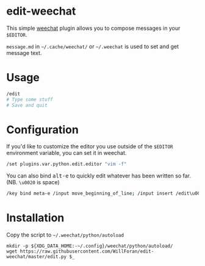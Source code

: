 # edit-weechat

This simple [weechat](https://weechat.org/) plugin allows you to
compose messages in your `$EDITOR`.

`message.md` in `~/.cache/weechat/` or `~/.weechat`
is used to set and get message text.

# Usage

```sh
/edit
# Type some stuff
# Save and quit
```

# Configuration

If you'd like to customize the editor you use outside of the `$EDITOR`
environment variable, you can set it in weechat.

```sh
/set plugins.var.python.edit.editor "vim -f"
```

You can also bind <kbd>alt-e</kbd> to quickly edit whatever has been written so far. (NB. `\u0020` is space)

```sh
/key bind meta-e /input move_beginning_of_line; /input insert /edit\u0020; /input return
```

# Installation

Copy the script to `~/.weechat/python/autoload`

```
mkdir -p ${XDG_DATA_HOME:-~/.config}/weechat/python/autoload/
wget https://raw.githubusercontent.com/WillForan/edit-weechat/master/edit.py $_
```


